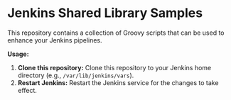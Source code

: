 # Jenkins Shared Library Samples

This repository contains a collection of Groovy scripts that can be used to enhance your Jenkins pipelines.


**Usage:**

1. **Clone this repository:** Clone this repository to your Jenkins home directory (e.g., `/var/lib/jenkins/vars`).
2. **Restart Jenkins:** Restart the Jenkins service for the changes to take effect.
